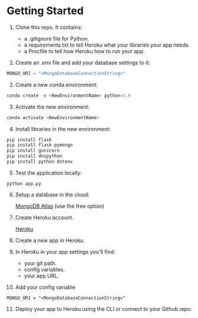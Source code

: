 # Getting Started
1. Clone this repo. It contains:

     * a .gitignore file for Python.
     * a requirements.txt to tell Heroku what your libraries your app needs.
     * a Procfile to tell how Heroku how to run your app.

2. Create an .env file and add your database settings to it:
```python
MONGO_URI = "<MongoDatabaseConnectionString>"
```

2. Create a new conda environment:
```python
conda create -n <NewEnvironmentName> python=3.6
```
3. Activate the new environment:
```python
conda activate <NewEnvironmentName>
```

4. Install libraries in the new environment:
```python
pip install flask
pip install flask-pymongo
pip install gunicorn
pip install dnspython
pip install python-dotenv
```

5. Test the application locally:
```
python app.py
```

6. Setup a database in the cloud:

   [MongoDB Atlas](https://www.mongodb.com/atlas) (use the free option)

7. Create Heroku account.

   [Heroku](https://www.heroku.com)

8. Create a new app in Heroku.

9. In Heroku in your app settings you'll find:
     * your git path.
     * config variables.
     * your app URL.

10. Add your config variable

```
MONGO_URI = "<MongoDatabaseConnectionString>"
```

11. Deploy your app to Heroku using the CLI or connect to your Github repo.
